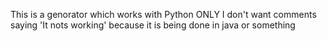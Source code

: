 This is a genorator which works with Python ONLY I don't want comments  saying 'It nots working' because it is being done in java or something
